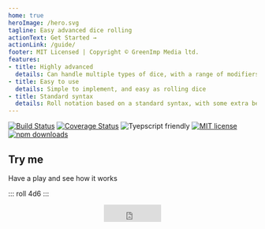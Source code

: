 ```yaml
---
home: true
heroImage: /hero.svg
tagline: Easy advanced dice rolling
actionText: Get Started →
actionLink: /guide/
footer: MIT Licensed | Copyright © GreenImp Media ltd.
features:
- title: Highly advanced
  details: Can handle multiple types of dice, with a range of modifiers and mathematical functions
- title: Easy to use
  details: Simple to implement, and easy as rolling dice
- title: Standard syntax
  details: Roll notation based on a standard syntax, with some extra bells and whistles
---
```


[![Build Status](https://github.com/dice-roller/rpg-dice-roller/actions/workflows/build.yml/badge.svg)](https://github.com/dice-roller/rpg-dice-roller/actions/workflows/build.yml)
[![Coverage Status](https://coveralls.io/repos/github/dice-roller/rpg-dice-roller/badge.svg?branch=main)](https://coveralls.io/github/dice-roller/rpg-dice-roller?branch=main)
![Tyepscript friendly](https://img.shields.io/badge/typescript-supported-blue)
[![MIT license](https://img.shields.io/badge/License-MIT-blue.svg)](licence.txt)
[![npm downloads](https://img.shields.io/npm/dm/@dice-roller/rpg-dice-roller)](https://www.npmjs.com/package/@dice-roller/rpg-dice-roller)


## Try me

Have a play and see how it works

::: roll 4d6 :::

<iframe src="https://github.com/sponsors/dice-roller/button" title="Sponsor dice-roller" height="35" width="116" style="border: 0; margin: 0 auto 1rem; display: block;"></iframe>
